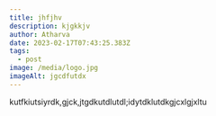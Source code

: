 ```yaml
---
title: jhfjhv
description: kjgkkjv
author: Atharva
date: 2023-02-17T07:43:25.383Z
tags:
  - post
image: /media/logo.jpg
imageAlt: jgcdfutdx
---
```

k﻿utfkiutsiyrdk,gjck,jtgdkutdlutdl;idytdklutdkgjcxlgjxltu